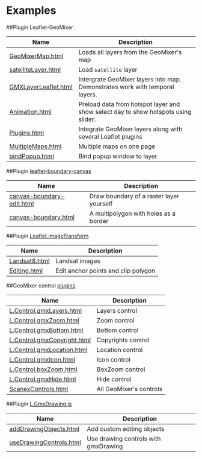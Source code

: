 # Examples

##Plugin Leaflet-GeoMixer

Name|Description
------|---------
[GeoMixerMap.html](http://ScanEx.github.com/Leaflet-GeoMixer/examples/GeoMixerMap.html)| Loads all layers from the GeoMixer's map
[satelliteLayer.html](http://ScanEx.github.com/Leaflet-GeoMixer/examplesV2/satelliteLayer.html)|Load `satellite` layer
[GMXLayerLeaflet.html](http://ScanEx.github.com/Leaflet-GeoMixer/examples/GMXLayerLeaflet.html)| Intergrate GeoMixer layers into map. Demonstrates work with temporal layers.
[Animation.html](http://ScanEx.github.com/Leaflet-GeoMixer/examples/Animation.html)| Preload data from hotspot layer and show select day to show hotspots using slider.
[Plugins.html](http://ScanEx.github.com/Leaflet-GeoMixer/examples/Plugins.html)| Integrate GeoMixer layers along with several Leaflet plugins
[MultipleMaps.html](http://ScanEx.github.com/Leaflet-GeoMixer/examples/MultipleMaps.html)| Multiple maps on one page
[bindPopup.html](http://ScanEx.github.com/Leaflet-GeoMixer/examplesV2/bindPopup.html)| Bind popup window to layer

##Plugin [leaflet-boundary-canvas](https://github.com/aparshin/leaflet-boundary-canvas)

Name|Description
------|---------
[canvas-boundary-edit.html](http://aparshin.github.io/leaflet-boundary-canvas/examples/canvas-boundary-edit.html)| Draw boundary of a raster layer yourself
[canvas-boundary.html](http://aparshin.github.io/leaflet-boundary-canvas/examples/canvas-boundary.html)| A multipolygon with holes as a border

##Plugin [Leaflet.imageTransform](https://github.com/ScanEx/Leaflet.imageTransform)

Name|Description
------|---------
[Landsat8.html](http://scanex.github.io/Leaflet.imageTransform/examples/Landsat8.html)| Landsat images
[Editing.html](http://scanex.github.io/Leaflet.imageTransform/examples/Editing.html)| Edit anchor points and clip polygon

##GeoMixer control [plugins](https://github.com/ScanEx/gmxControls)

Name|Description
------|---------
[L.Control.gmxLayers.html](http://scanex.github.io/gmxControls/examples/L.Control.gmxLayers.html)| Layers control
[L.Control.gmxZoom.html](http://scanex.github.io/gmxControls/examples/L.Control.gmxZoom.html)| Zoom control
[L.Control.gmxBottom.html](http://scanex.github.io/gmxControls/examples/L.Control.gmxBottom.html)| Bottom control
[L.Control.gmxCopyright.html](http://scanex.github.io/gmxControls/examples/L.Control.gmxCopyright.html)| Copyrights control
[L.Control.gmxLocation.html](http://scanex.github.io/gmxControls/examples/L.Control.gmxLocation.html)| Location control
[L.Control.gmxIcon.html](http://scanex.github.io/gmxControls/examples/L.Control.gmxIcon.html)| Icon control
[L.Control.boxZoom.html](http://scanex.github.io/gmxControls/examples/L.Control.boxZoom.html)| BoxZoom control
[L.Control.gmxHide.html](http://scanex.github.io/gmxControls/examples/L.Control.gmxHide.html)| Hide control
[ScanexControls.html](http://scanex.github.io/gmxControls/examples/ScanexControls.html)| All GeoMixer's controls

##Plugin [L.GmxDrawing.js](https://github.com/ScanEx/gmxDrawing)

Name|Description
------|---------
[addDrawingObjects.html](http://scanex.github.io/gmxDrawing/examples/addDrawingObjects.html)| Add custom editing objects
[useDrawingControls.html](http://scanex.github.io/gmxDrawing/examples/useDrawingControls.html)| Use drawing controls with gmxDrawing
